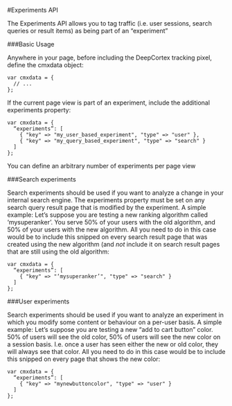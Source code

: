 #Experiments API

The Experiments API allows you to tag traffic (i.e. user sessions, search queries or
result items) as being part of an “experiment”

###Basic Usage

Anywhere in your page, before including the DeepCortex tracking pixel, define the cmxdata
object:

```
var cmxdata = {
  // ...
};
```

If the current page view is part of an experiment, include the additional experiments property:

```
var cmxdata = {
  “experiments”: [
    { "key" => "my_user_based_experiment", "type" => "user" },
    { "key" => "my_query_based_experiment", "type" => "search" }
  ]
};
```

You can define an arbitrary number of experiments per page view

###Search experiments

Search experiments should be used if you want to analyze a change in your internal search
engine. The experiments property must be set on any search query result page that is
modified by the experiment.
A simple example:
Let’s suppose you are testing a new ranking algorithm called ‘mysuperanker’. You serve
50% of your users with the old algorithm, and 50% of your users with the new algorithm.
All you need to do in this case would be to include this snipped on every search result page
that was created using the new algorithm (and _not_ include it on search result pages that
are still using the old algorithm:

```
var cmxdata = {
  “experiments”: [
    { "key" => "‘mysuperanker’", "type" => "search" }
  ]
};
```

###User experiments

Search experiments should be used if you want to analyze an experiment in which you
modify some content or behaviour on a per-user basis.
A simple example:
Let’s suppose you are testing a new “add to cart button” color. 50% of users will see the old
color, 50% of users will see the new color on a session basis. I.e. once a user has seen
either the new or old color, they will always see that color.
All you need to do in this case would be to include this snipped on every page that shows
the new color:

```
var cmxdata = {
  “experiments”: [
    { "key" => "mynewbuttoncolor", "type" => "user" }
  ]
};
```
